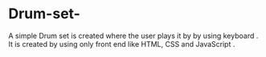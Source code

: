 # Drum-set-
A simple Drum set is created where the user plays it by by using keyboard . It is created by using only front end like HTML, CSS and JavaScript .
